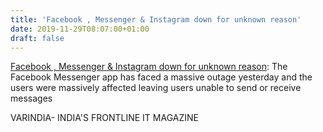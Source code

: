 ```yaml
---
title: 'Facebook , Messenger & Instagram down for unknown reason'
date: 2019-11-29T08:07:00+01:00
draft: false
---
```


[Facebook , Messenger & Instagram down for unknown reason](https://varindia.com/news/facebook--messenger--instagram-down-for-unknown-reason#.XeDDlnGWd0k.blogger): The Facebook Messenger app has faced a massive outage yesterday and the users were massively affected leaving users unable to send or receive messages  
  
VARINDIA- INDIA'S FRONTLINE IT MAGAZINE